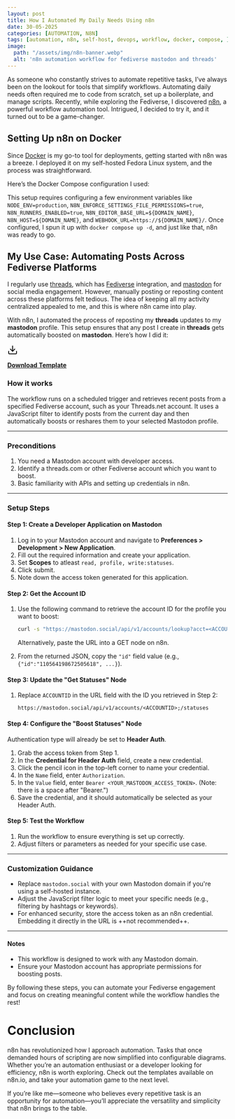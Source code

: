 ```yaml
---
layout: post
title: How I Automated My Daily Needs Using n8n
date: 30-05-2025
categories: [AUTOMATION, N8N]
tags: [automation, n8n, self-host, devops, workflow, docker, compose, ]
image:
  path: "/assets/img/n8n-banner.webp"
  alt: 'n8n automation workflow for fediverse mastodon and threads'
---
```


As someone who constantly strives to automate repetitive tasks, I’ve always been on the lookout for tools that simplify workflows. Automating daily needs often required me to code from scratch, set up a boilerplate, and manage scripts. Recently, while exploring the Fediverse, I discovered [n8n](https://n8n.io/), a powerful workflow automation tool. Intrigued, I decided to try it, and it turned out to be a game-changer.

## Setting Up n8n on Docker
Since [Docker](https://www.docker.com) is my go-to tool for deployments, getting started with n8n was a breeze. I deployed it on my self-hosted Fedora Linux system, and the process was straightforward.

Here’s the Docker Compose configuration I used:
<script src="https://gist.github.com/sulemanhasib43/63f208fc42df73396bf63b9d67ea1bca.js"></script>

This setup requires configuring a few environment variables like `NODE_ENV=production`, `N8N_ENFORCE_SETTINGS_FILE_PERMISSIONS=true`, `N8N_RUNNERS_ENABLED=true`, `N8N_EDITOR_BASE_URL=${DOMAIN_NAME}`, `N8N_HOST=${DOMAIN_NAME}`, and `WEBHOOK_URL=https://${DOMAIN_NAME}/`. Once configured, I spun it up with `docker compose up -d`, and just like that, n8n was ready to go.


## My Use Case: Automating Posts Across Fediverse Platforms
I regularly use [threads](https://threads.com), which has [Fediverse](https://jointhefediverse.net) integration, and [mastodon](https://mastodon.social) for social media engagement. However, manually posting or reposting content across these platforms felt tedious. The idea of keeping all my activity centralized appealed to me, and this is where n8n came into play.

With n8n, I automated the process of reposting my **threads** updates to my **mastodon** profile. This setup ensures that any post I create in **threads** gets automatically boosted on **mastodon**. Here’s how I did it:

<svg width="24" height="24" viewBox="0 0 24 24" fill="none" stroke="currentColor" stroke-width="2" stroke-linecap="round" stroke-linejoin="round">
  <path d="M21 15v4a2 2 0 0 1-2 2H5a2 2 0 0 1-2-2v-4"/>
  <polyline points="7 10 12 15 17 10"/>
  <line x1="12" y1="15" x2="12" y2="3"/>
</svg>

**[Download Template](https://n8n.io/workflows/4397-boost-postsstatuses-from-a-specific-fediverse-account-on-your-mastodon-profile/)**

### How it works
The workflow runs on a scheduled trigger and retrieves recent posts from a specified Fediverse account, such as your Threads.net account. It uses a JavaScript filter to identify posts from the current day and then automatically boosts or reshares them to your selected Mastodon profile.

---

### Preconditions

1. You need a Mastodon account with developer access.
2. Identify a threads.com or other Fediverse account which you want to boost.
3. Basic familiarity with APIs and setting up credentials in n8n.

---

### Setup Steps

#### Step 1: Create a Developer Application on Mastodon

1. Log in to your Mastodon account and navigate to **Preferences > Development > New Application**.
2. Fill out the required information and create your application.
3. Set **Scopes** to atleast `read, profile, write:statuses`.
4. Click submit.
5. Note down the access token generated for this application.

#### Step 2: Get the Account ID

1. Use the following command to retrieve the account ID for the profile you want to boost:

   ```bash
   curl -s "https://mastodon.social/api/v1/accounts/lookup?acct=<ACCOUNTNAME>"
   ```

   Alternatively, paste the URL into a GET node on n8n.
2. From the returned JSON, copy the `"id"` field value (e.g., `{"id":"110564198672505618", ...}`).

#### Step 3: Update the "Get Statuses" Node

1. Replace `ACCOUNTID` in the URL field with the ID you retrieved in Step 2:

   ```
   https://mastodon.social/api/v1/accounts/<ACCOUNTID>;/statuses
   ```

#### Step 4: Configure the "Boost Statuses" Node

Authentication type will already be set to **Header Auth**.

1. Grab the access token from Step 1.
2. In the **Credential for Header Auth** field, create a new credential.
3. Click the pencil icon in the top-left corner to name your credential.
4. In the `Name` field, enter `Authorization`.
5. In the `Value` field, enter `Bearer <YOUR_MASTODON_ACCESS_TOKEN>`. (Note: there is a space after "Bearer.")
6. Save the credential, and it should automatically be selected as your Header Auth.

#### Step 5: Test the Workflow

1. Run the workflow to ensure everything is set up correctly.
2. Adjust filters or parameters as needed for your specific use case.

---

### Customization Guidance

* Replace `mastodon.social` with your own Mastodon domain if you're using a self-hosted instance.
* Adjust the JavaScript filter logic to meet your specific needs (e.g., filtering by hashtags or keywords).
* For enhanced security, store the access token as an n8n credential. Embedding it directly in the URL is ++not recommended++.

---

#### Notes

* This workflow is designed to work with any Mastodon domain.
* Ensure your Mastodon account has appropriate permissions for boosting posts.

By following these steps, you can automate your Fediverse engagement and focus on creating meaningful content while the workflow handles the rest!

# Conclusion
n8n has revolutionized how I approach automation. Tasks that once demanded hours of scripting are now simplified into configurable diagrams. Whether you’re an automation enthusiast or a developer looking for efficiency, n8n is worth exploring. Check out the templates available on n8n.io, and take your automation game to the next level.

If you’re like me—someone who believes every repetitive task is an opportunity for automation—you’ll appreciate the versatility and simplicity that n8n brings to the table.
